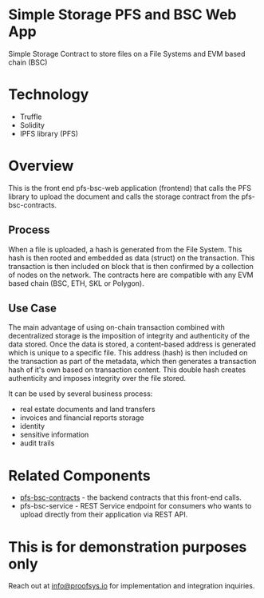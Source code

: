# Simple Storage PFS and BSC Web App
Simple Storage Contract to store files on a File Systems and EVM based chain (BSC)

# Technology
- Truffle
- Solidity
- IPFS library (PFS)

# Overview
This is the front end pfs-bsc-web application (frontend) that calls the PFS library to upload the document and calls the storage contract from the pfs-bsc-contracts.

## Process
When a file is uploaded, a hash is generated from the File System. This hash is then rooted and embedded as data (struct) on the transaction. This transaction is then included on block that is then confirmed by a collection of nodes on the network. The contracts here are compatible with any EVM based chain (BSC, ETH, SKL or Polygon).

## Use Case
The main advantage of using on-chain transaction combined with decentralized storage is the imposition of integrity and authenticity of the data stored. Once the data is stored, a content-based address is generated which is unique to a specific file. This address (hash) is then included on the transaction as part of the metadata, which then generates a transaction hash of it's own based on transaction content. This double hash creates authenticity and imposes integrity over the file stored.

It can be used by several business process:
- real estate documents and land transfers
- invoices and financial reports storage
- identity
- sensitive information
- audit trails

# Related Components
- [pfs-bsc-contracts](https://github.com/proofsys-tech/pfs-bsc-contracts) - the backend contracts that this front-end calls.
- pfs-bsc-service - REST Service endpoint for consumers who wants to upload directly from their application via REST API.

# This is for demonstration purposes only
Reach out at info@proofsys.io for implementation and integration inquiries.
